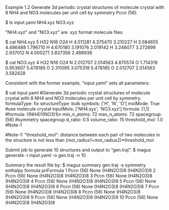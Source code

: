 Example 1.2
Generate 3d periodic crystal structures of molecule crystal with 8 NH4 and NO3 molecules per unit cell by symmetry Pccn (56).

$ ls
input.yaml NH4.xyz NO3.xyz

"NH4.xyz" and "NO3.xyz" are .xyz format molecule files. 

$ cat NH4.xyz
    5
    H32 N16 O24
    H    4.511281    4.375470    3.210227
    H    3.584655    4.486488    1.796710
    H    4.670180    3.191076    2.019142
    H    3.246077    3.272899    2.937012
    N    4.000271    3.837356    2.488938

$ cat NO3.xyz 
    4
    H32 N16 O24
    N    2.012707    2.014563    4.870574
    O    1.714319    0.953807    5.478185
    O    2.311095    3.075319    5.478185
    O    2.012707    2.014563    3.582428

Consistent with the former example, "input.yaml" sets all parameters:

$ cat input.yaml
    #Generate 3d periodic crystal structures of molecule crystal with 8 NH4 and NO3 molecules per unit cell by symmetry.
    formulaType: fix
    structureType: bulk
    symbols: ['H', 'N', 'O']
    molMode: True           #use molecule crystal
    inputMols: ['NH4.xyz', 'NO3.xyz']
    formula: [1,1]              #formula: ((NH4)1(NO3)1)n
    min_n_atoms: 72
    max_n_atoms: 72
    spacegroup: [56]     #symmetry spacegroup
    d_ratio: 0.5
    volume_ratio: 15 
    threshold_mol: 1.0      #Note-1

#Note-1: "threshold_mol": distance between each pair of two molecules in the structure is not less than (mol_radius1+mol_radius2)*threshold_mol

Submit job to generate 10 structures and output to “gen.traj”:
$ magus generate -i input.yaml -o gen.traj -n 10

Summary the result file by: 
$ magus summary gen.traj -s
     symmetry enthalpy    formula priFormula
1   Pccn (56)     None  (H4N2O3)8  (H4N2O3)8
2   Pccn (56)     None  (H4N2O3)8  (H4N2O3)8
3   Pccn (56)     None  (H4N2O3)8  (H4N2O3)8
4   Pccn (56)     None  (H4N2O3)8  (H4N2O3)8
5   Pccn (56)     None  (H4N2O3)8  (H4N2O3)8
6   Pccn (56)     None  (H4N2O3)8  (H4N2O3)8
7   Pccn (56)     None  (H4N2O3)8  (H4N2O3)8
8   Pccn (56)     None  (H4N2O3)8  (H4N2O3)8
9   Pccn (56)     None  (H4N2O3)8  (H4N2O3)8
10  Pccn (56)     None  (H4N2O3)8  (H4N2O3)8